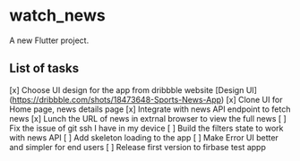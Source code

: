 # watch_news

A new Flutter project.

## List of tasks

[x] Choose UI design for the app from dribbble website
[Design UI] (https://dribbble.com/shots/18473648-Sports-News-App)
[x] Clone UI for Home page, news details page
[x] Integrate with news API endpoint to fetch news
[x] Lunch the URL of news in extrnal browser to view the full news
[ ] Fix the issue of git ssh I have in my device
[ ] Build the filters state to work with news API
[ ] Add skeleton loading to the app
[ ] Make Error UI better and simpler for end users
[ ] Release first version to firbase test appp